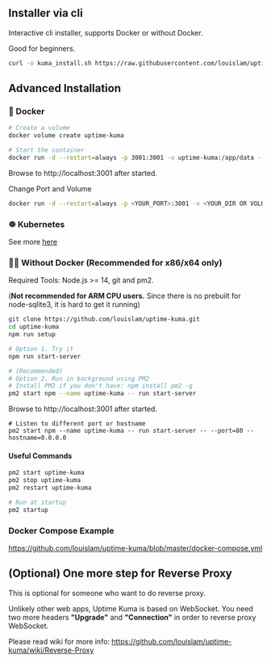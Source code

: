 ## Installer via cli

Interactive cli installer, supports Docker or without Docker. 

Good for beginners.

```bash
curl -o kuma_install.sh https://raw.githubusercontent.com/louislam/uptime-kuma/master/install.sh && sudo bash kuma_install.sh
```


## Advanced Installation

### 🐳 Docker

```bash
# Create a volume
docker volume create uptime-kuma

# Start the container
docker run -d --restart=always -p 3001:3001 -v uptime-kuma:/app/data --name uptime-kuma louislam/uptime-kuma:1
```

Browse to http://localhost:3001 after started.

Change Port and Volume

```bash
docker run -d --restart=always -p <YOUR_PORT>:3001 -v <YOUR_DIR OR VOLUME>:/app/data --name uptime-kuma louislam/uptime-kuma:1
```

### ☸️ Kubernetes

See more [here](https://github.com/louislam/uptime-kuma/blob/master/kubernetes/README.md) 

### 💪🏻 Without Docker (Recommended for x86/x64 only)

Required Tools: Node.js >= 14, git and pm2.

(**Not recommended for ARM CPU users.** Since there is no prebuilt for node-sqlite3, it is hard to get it running)

```bash
git clone https://github.com/louislam/uptime-kuma.git
cd uptime-kuma
npm run setup

# Option 1. Try it
npm run start-server

# (Recommended)
# Option 2. Run in background using PM2
# Install PM2 if you don't have: npm install pm2 -g
pm2 start npm --name uptime-kuma -- run start-server

```

Browse to http://localhost:3001 after started.

```
# Listen to different port or hostname
pm2 start npm --name uptime-kuma -- run start-server -- --port=80 --hostname=0.0.0.0
```

#### Useful Commands

```bash
pm2 start uptime-kuma
pm2 stop uptime-kuma
pm2 restart uptime-kuma

# Run at startup
pm2 startup
```

### Docker Compose Example

https://github.com/louislam/uptime-kuma/blob/master/docker-compose.yml

## (Optional) One more step for Reverse Proxy

This is optional for someone who want to do reverse proxy.

Unlikely other web apps, Uptime Kuma is based on WebSocket. You need two more headers **"Upgrade"** and **"Connection"** in order to reverse proxy WebSocket.

Please read wiki for more info:
https://github.com/louislam/uptime-kuma/wiki/Reverse-Proxy
